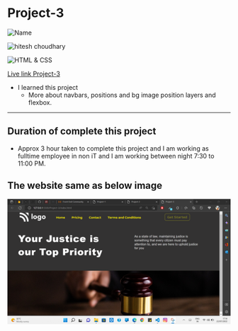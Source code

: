 # Project-3

![Name](https://img.shields.io/badge/Name-VINOD%20KUMAR%20M-green)

![hitesh choudhary](https://img.shields.io/badge/Hitesh--Choudhary-Full--stack--JS--bootcamp-red)

![HTML & CSS](https://img.shields.io/badge/HTML-CSS-orange)

[Live link Project-3](https://vinod-kumar-project-3.netlify.app/)

-   I learned this project
    -   More about navbars, positions and bg image position layers and flexbox.

---

## Duration of complete this project

-   Approx 3 hour taken to complete this project and I am working as fulltime employee in non iT and I am working between night 7:30 to 11:00 PM.
  
## **The website same as below image**

![](./Sereenshot/Project-3.png)
